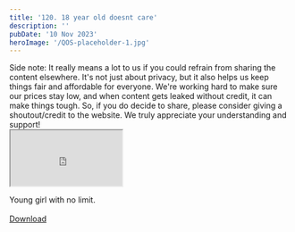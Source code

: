 ```yaml
---
title: '120. 18 year old doesnt care'
description: ''
pubDate: '10 Nov 2023'
heroImage: '/QOS-placeholder-1.jpg'
---
```

<div class="video_paragraph_header"> Side note: It really means a lot to us if you could refrain from sharing the content elsewhere. It's not just about privacy, but it also helps us keep things fair and affordable for everyone. We're working hard to make sure our prices stay low, and when content gets leaked without credit, it can make things tough. So, if you do decide to share, please consider giving a shoutout/credit to the website. We truly appreciate your understanding and support!</div>

<iframe src="https://drive.google.com/file/d/1o4y7RZ1h0iUTaaZ6QDIWxrcJyW16aUES/preview" width="200" height="100" allow="autoplay" allowfullscreen="allowfullscreen"></iframe>

Young girl with no limit.
<br>
<br>
<a class="read_more" href="https://drive.google.com/file/d/1o4y7RZ1h0iUTaaZ6QDIWxrcJyW16aUES/view?usp=sharing">Download</a>